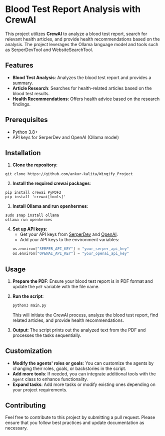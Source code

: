 # Blood Test Report Analysis with CrewAI

This project utilizes **CrewAI** to analyze a blood test report, search for relevant health articles, and provide health recommendations based on the analysis. The project leverages the Ollama language model and tools such as SerperDevTool and WebsiteSearchTool.

## Features
- **Blood Test Analysis**: Analyzes the blood test report and provides a summary.
- **Article Research**: Searches for health-related articles based on the blood test results.
- **Health Recommendations**: Offers health advice based on the research findings.

## Prerequisites
- Python 3.8+
- API keys for SerperDev and OpenAI (Ollama model)

## Installation
1. **Clone the repository**:
```
git clone https://github.com/ankur-kalita/Wingify_Project
```

2. **Install the required crewai packages**:
```
pip install crewai PyPDF2
pip install 'crewai[tools]'                                                                                    

```
3. **Install Ollama and run openhermes**:
```
sudo snap install ollama
ollama run openhermes
```

4. **Set up API keys**:
    - Get your API keys from [SerperDev](https://serper.dev/) and [OpenAI](https://openai.com/).
    - Add your API keys to the environment variables:
    ```python
    os.environ["SERPER_API_KEY"] = "your_serper_api_key"
    os.environ["OPENAI_API_KEY"] = "your_openai_api_key"
    ```
## Usage

1. **Prepare the PDF**: Ensure your blood test report is in PDF format and update the `pdf` variable with the file name.

2. **Run the script**:
    ```bash
    python3 main.py
    ```
    This will initiate the CrewAI process, analyze the blood test report, find related articles, and provide health recommendations.

3. **Output**: The script prints out the analyzed text from the PDF and processes the tasks sequentially.

## Customization

- **Modify the agents' roles or goals**: You can customize the agents by changing their roles, goals, or backstories in the script.
- **Add more tools**: If needed, you can integrate additional tools with the `Agent` class to enhance functionality.
- **Expand tasks**: Add more tasks or modify existing ones depending on your project requirements.

## Contributing

Feel free to contribute to this project by submitting a pull request. Please ensure that you follow best practices and update documentation as necessary.



